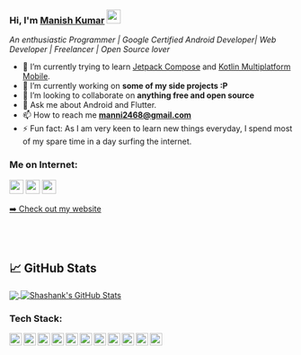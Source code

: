 ### Hi, I'm [Manish Kumar](https://github.com/KunwarManish2008) <img src="https://media.giphy.com/media/hvRJCLFzcasrR4ia7z/giphy.gif" width="25px">

*An enthusiastic Programmer | Google Certified Android Developer| Web Developer | Freelancer | Open Source lover*
<!--
**Ratheshprabakar/Ratheshprabakar** is a ✨ _special_ ✨ repository because its `README.md` (this file) appears on your GitHub profile.
-->


- 🌱 I’m currently trying to learn [Jetpack Compose](https://developer.android.com/jetpack/compose) and [Kotlin Multiplatform Mobile](https://kotlinlang.org/lp/mobile/).
- 🔭 I’m currently working on **some of my side projects :P**
- 👯 I’m looking to collaborate on **anything free and open source**
- 💬 Ask me about Android and Flutter.
- 📫 How to reach me **manni2468@gmail.com**
- ⚡ Fun fact: As I am very keen to learn new things everyday, I spend most of my spare time in a day surfing the internet.

### Me on Internet:

<p>
<a href="https://twitter.com/manis61"><img src="https://img.shields.io/badge/twitter-%231DA1F2.svg?&style=for-the-badge&logo=twitter&logoColor=white" height=25></a>
<a href="https://www.linkedin.com/in/manish-kumar-5b9a0a144/"><img src="https://img.shields.io/badge/linkedin-%230077B5.svg?&style=for-the-badge&logo=linkedin&logoColor=white" height=25></a> 
<a href="https://www.instagram.com/shanky4you/"><img src="https://img.shields.io/badge/instagram-%23E4405F.svg?&style=for-the-badge&logo=instagram&logoColor=white" height=25></a>
<p><a href="https://www.shashank02051997.github.io">➡️ Check out my website</a></p>
<br />
<br />

## &#x1f4c8; GitHub Stats

<a href="https://github.com/Shashank02051997/Shashank02051997">
  <img align="center" src="https://github-readme-stats.vercel.app/api/top-langs/?username=Shashank02051997&hide=java,html&title_color=ffffff&text_color=c9cacc&icon_color=2bbc8a&bg_color=1d1f21" />
</a>
<a href="https://github.com/Shashank02051997/Shashank02051997">
  <img align="center" src="https://github-readme-stats.vercel.app/api?username=Shashank02051997&show_icons=true&line_height=27&count_private=true&title_color=ffffff&text_color=c9cacc&icon_color=2bbc8a&bg_color=1d1f21" alt="Shashank's GitHub Stats" />
</a>


### Tech Stack:

<img align="left" alt="shashank | pub" width="22px" src="https://cdn.jsdelivr.net/npm/simple-icons@v3/icons/android.svg" />
<img align="left" alt="shashank | pub" width="22px" src="https://cdn.jsdelivr.net/npm/simple-icons@v3/icons/java.svg" />
<img align="left" alt="shashank | pub" width="22px" src="https://cdn.jsdelivr.net/npm/simple-icons@v3/icons/kotlin.svg" />
<img align="left" alt="shashank | pub" width="22px" src="https://cdn.jsdelivr.net/npm/simple-icons@v3/icons/gradle.svg" />
<img align="left" alt="shashank | pub" width="22px" src="https://cdn.jsdelivr.net/npm/simple-icons@v3/icons/flutter.svg" />
<img align="left" alt="shashank | pub" width="22px" src="https://cdn.jsdelivr.net/npm/simple-icons@v3/icons/dart.svg" />
<img align="left" alt="shashank | pub" width="22px" src="https://cdn.jsdelivr.net/npm/simple-icons@v3/icons/jekyll.svg" />
<img align="left" alt="shashank | pub" width="22px" src="https://cdn.jsdelivr.net/npm/simple-icons@v3/icons/hugo.svg" />
<img align="left" alt="shashank | pub" width="22px" src="https://cdn.jsdelivr.net/npm/simple-icons@v3/icons/git.svg" />
<img align="left" alt="shashank | pub" width="22px" src="https://cdn.jsdelivr.net/npm/simple-icons@v3/icons/python.svg" />
<img align="left" alt="shashank | pub" width="22px" src="https://cdn.jsdelivr.net/npm/simple-icons@v3/icons/figma.svg" />
